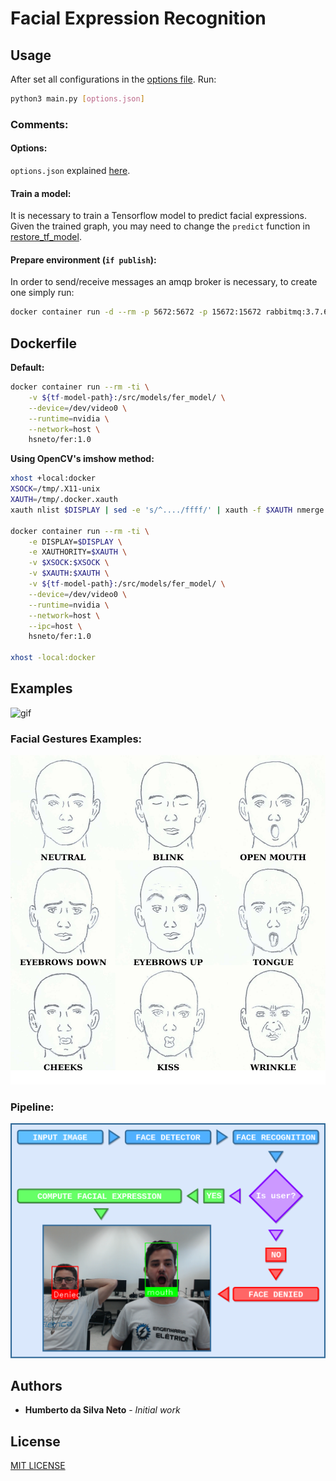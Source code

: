 # Facial Expression Recognition

## Usage

After set all configurations in the [options file](options.json). Run:

```sh
python3 main.py [options.json]
```

### Comments:

#### Options:

`options.json` explained [here](docs/options.md).

#### Train a model:

It is necessary to train a Tensorflow model to predict facial expressions. Given the trained graph, you may need to change the `predict` function in [restore_tf_model](scripts/restore_tf_model.py). 

#### Prepare environment (`if publish`):

In order to send/receive messages an amqp broker is necessary, to create one simply run:

```sh
docker container run -d --rm -p 5672:5672 -p 15672:15672 rabbitmq:3.7.6-management
```

## Dockerfile

**Default:**

```sh
docker container run --rm -ti \
    -v ${tf-model-path}:/src/models/fer_model/ \
    --device=/dev/video0 \
    --runtime=nvidia \
    --network=host \
    hsneto/fer:1.0
```

**Using OpenCV's imshow method:**

```sh
xhost +local:docker
XSOCK=/tmp/.X11-unix
XAUTH=/tmp/.docker.xauth
xauth nlist $DISPLAY | sed -e 's/^..../ffff/' | xauth -f $XAUTH nmerge -

docker container run --rm -ti \
    -e DISPLAY=$DISPLAY \
    -e XAUTHORITY=$XAUTH \
    -v $XSOCK:$XSOCK \
    -v $XAUTH:$XAUTH \
    -v ${tf-model-path}:/src/models/fer_model/ \
    --device=/dev/video0 \
    --runtime=nvidia \
    --network=host \
    --ipc=host \
    hsneto/fer:1.0

xhost -local:docker
```

## Examples

![gif](docs/images/fer-gif-example.gif)

### Facial Gestures Examples:

![fge](docs/images/facial-gestures-example.png)

### Pipeline:

![pipeline](docs/images/pipeline.png)


## Authors

* **Humberto da Silva Neto** - *Initial work*

## License

[MIT LICENSE](LICENSE)
